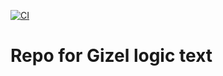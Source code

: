 [![CI](https://github.com/scta-texts/tgy5tz/actions/workflows/validation.yml/badge.svg?branch=master)](https://github.com/scta-texts/tgy5tz/actions/workflows/validation.yml)

# Repo for Gizel logic text